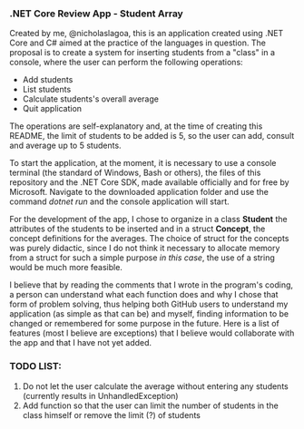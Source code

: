 ### .NET Core Review App - Student Array

Created by me, @nicholaslagoa, this is an application created using .NET Core and C# aimed at the practice of the languages in question. The proposal is to create a system for inserting students from a "class" in a console, where the user can perform the following operations: 

* Add students
* List students
* Calculate students's overall average
* Quit application

The operations are self-explanatory and, at the time of creating this README, the limit of students to be added is 5, so the user can add, consult and average up to 5 students.

To start the application, at the moment, it is necessary to use a console terminal (the standard of Windows, Bash or others), the files of this repository and the .NET Core SDK, made available officially and for free by Microsoft. Navigate to the downloaded application folder and use the command *dotnet run* and the console application will start.


For the development of the app, I chose to organize in a class **Student** the attributes of the students to be inserted and in a struct **Concept**, the concept definitions for the averages. The choice of struct for the concepts was purely didactic, since I do not think it necessary to allocate memory from a struct for such a simple purpose *in this case*, the use of a string would be much more feasible.


I believe that by reading the comments that I wrote in the program's coding, a person can understand what each function does and why I chose that form of problem solving, thus helping both GitHub users to understand my application (as simple as that can be) and myself, finding information to be changed or remembered for some purpose in the future. Here is a list of features (most I believe are exceptions) that I believe would collaborate with the app and that I have not yet added. 

### TODO LIST:

1. Do not let the user calculate the average without entering any students (currently results in UnhandledException) 
2. Add function so that the user can limit the number of students in the class himself or remove the limit (?) of students 
